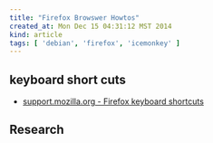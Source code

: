```yaml
---
title: "Firefox Browswer Howtos"
created_at: Mon Dec 15 04:31:12 MST 2014
kind: article
tags: [ 'debian', 'firefox', 'icemonkey' ]
---
```


## keyboard short cuts

* [support.mozilla.org - Firefox keyboard shortcuts](https://support.mozilla.org/en-US/kb/keyboard-shortcuts-perform-firefox-tasks-quickly)


## Research

